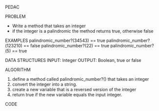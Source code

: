 PEDAC


PROBLEM
- Write a method that takes an integer
- if the integer is a palindromic the method returns true, otherwise false

EXAMPLES
palindromic_number?(34543) == true
palindromic_number?(123210) == false
palindromic_number?(22) == true
palindromic_number?(5) == true


DATA STRUCTURES
INPUT: Integer
OUTPUT: Boolean, true or false

ALGORITHM
1. define a method called palindromic_number?() that takes an integer
2. convert the integer into a string.
2. create a new variable that is a reversed version of the integer
3. return true if the new variable equals the input integer.



CODE